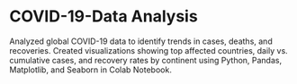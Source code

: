 # COVID-19-Data Analysis
Analyzed global COVID-19 data to identify trends in cases, deaths, and recoveries. Created visualizations showing top affected countries, daily vs. cumulative cases, and recovery rates by continent using Python, Pandas, Matplotlib, and Seaborn in Colab Notebook.
